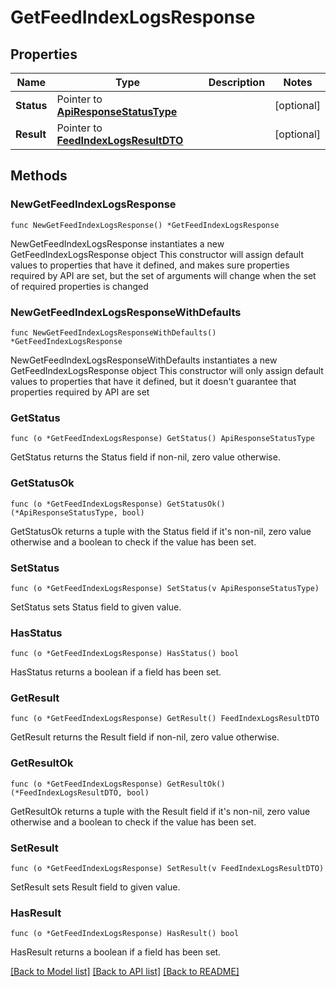 # GetFeedIndexLogsResponse

## Properties

Name | Type | Description | Notes
------------ | ------------- | ------------- | -------------
**Status** | Pointer to [**ApiResponseStatusType**](ApiResponseStatusType.md) |  | [optional] 
**Result** | Pointer to [**FeedIndexLogsResultDTO**](FeedIndexLogsResultDTO.md) |  | [optional] 

## Methods

### NewGetFeedIndexLogsResponse

`func NewGetFeedIndexLogsResponse() *GetFeedIndexLogsResponse`

NewGetFeedIndexLogsResponse instantiates a new GetFeedIndexLogsResponse object
This constructor will assign default values to properties that have it defined,
and makes sure properties required by API are set, but the set of arguments
will change when the set of required properties is changed

### NewGetFeedIndexLogsResponseWithDefaults

`func NewGetFeedIndexLogsResponseWithDefaults() *GetFeedIndexLogsResponse`

NewGetFeedIndexLogsResponseWithDefaults instantiates a new GetFeedIndexLogsResponse object
This constructor will only assign default values to properties that have it defined,
but it doesn't guarantee that properties required by API are set

### GetStatus

`func (o *GetFeedIndexLogsResponse) GetStatus() ApiResponseStatusType`

GetStatus returns the Status field if non-nil, zero value otherwise.

### GetStatusOk

`func (o *GetFeedIndexLogsResponse) GetStatusOk() (*ApiResponseStatusType, bool)`

GetStatusOk returns a tuple with the Status field if it's non-nil, zero value otherwise
and a boolean to check if the value has been set.

### SetStatus

`func (o *GetFeedIndexLogsResponse) SetStatus(v ApiResponseStatusType)`

SetStatus sets Status field to given value.

### HasStatus

`func (o *GetFeedIndexLogsResponse) HasStatus() bool`

HasStatus returns a boolean if a field has been set.

### GetResult

`func (o *GetFeedIndexLogsResponse) GetResult() FeedIndexLogsResultDTO`

GetResult returns the Result field if non-nil, zero value otherwise.

### GetResultOk

`func (o *GetFeedIndexLogsResponse) GetResultOk() (*FeedIndexLogsResultDTO, bool)`

GetResultOk returns a tuple with the Result field if it's non-nil, zero value otherwise
and a boolean to check if the value has been set.

### SetResult

`func (o *GetFeedIndexLogsResponse) SetResult(v FeedIndexLogsResultDTO)`

SetResult sets Result field to given value.

### HasResult

`func (o *GetFeedIndexLogsResponse) HasResult() bool`

HasResult returns a boolean if a field has been set.


[[Back to Model list]](../README.md#documentation-for-models) [[Back to API list]](../README.md#documentation-for-api-endpoints) [[Back to README]](../README.md)


